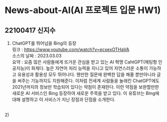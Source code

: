 # News-about-AI(AI 프로젝트 입문 HW1)
## 22100417 신지수

1) ChatGPT를 뛰어넘을 Bing의 등장
<br>링크 : https://www.youtube.com/watch?v=ecsexOTHaVA
<br>소스의 날짜 : 2023.03.03
<br>요약 : 요즘 많은 사람들에게 뜨거운 관심을 받고 있는 AI 혁명 CahtGPT(채팅형 인공지능)이 화제다. 높은 자연어 처리 능력을 지니고 있어 자연스러운 소통이 가능하고 유용성과 활용성 모두 뛰어나다. 웬만한 질문에 완벽한 답을 해줄 뿐만아니라 글을 써주는 기능까지도 지원해준다. 이처럼 전세계 사람들을 놀래킨 ChatGPT에도 2021년까지의 정보만 학습되어 있다는 약점이 존재한다. 이런 약점을 보완할만한 새로운 AI 서비스인 Bing 등장하여 새로운 주목을 받고 있다. 이 유튜브는 Bing에 대해 설명하고 이 서비스가 지닌 장점과 단점을 소개한다. 

<br>2)
